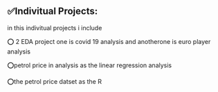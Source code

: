 ## ✅Indivitual Projects:

in this indivitual projects i include

⭕ 2 EDA project one is covid 19 analysis and anotherone is euro player analysis

⭕petrol price in analysis as the linear regression analysis

⭕the petrol price datset as the R
